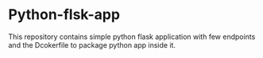 # Python-flsk-app

This repository contains simple python flask application with few endpoints and the Dcokerfile to package python app inside it.

